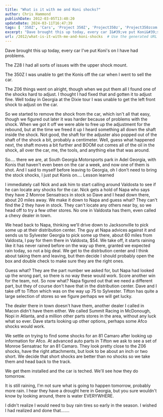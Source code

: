 ```yaml
---
title: "What is it with me and Koni shocks?"
author: Chris Hammond
publishDate: 2012-03-05T13:40:20
updateDate: 2024-03-11T16:47:39
tags: [ '350Z', 'Cars', 'Project 350Z', 'Project350z', 'Project350zcom' ]
excerpt: "Dave brought this up today, every car I&#39;ve put Koni&#39;s on I have had problems. The Z28 I had all sorts of issues with the upper shock mount. The 350Z I was unable to get the Konis off the car when I went to sell the car. The Z06 things went on alright, though when we put them all I found one of the shocks hard to adjust. I thought I had fixed that and gotten it to adjust fine. Well today in Georgia at the Dixie tour I was unable to get the left front shock to adjust on the car. "
url: /2012/what-is-it-with-me-and-koni-shocks  # Use the generated URL with year
---
```

<p>Dave brought this up today, every car I&#39;ve put Koni&#39;s on I&nbsp;have had problems.</p>  <p>The Z28 I had all sorts of issues with the upper shock mount.</p>  <p>The 350Z I&nbsp;was unable to get the Konis off the car when I went to sell the car.</p>  <p>The Z06 things went on alright, though when we put them all I found one of the shocks hard to adjust. I thought I had fixed that and gotten it to adjust fine. Well today in Georgia at the Dixie tour I was unable to get the left front shock to adjust on the car.</p>  <p>So we started to remove the shock from the car, which isn&#39;t all that easy, though we figured out later it was harder because of problems with the shock. When we got it off we were able to free up the adjustment for the rebound, but at the time we freed it up I heard something all down the shaft inside the shock. Not good, the shaft for the adjuster also popped out of the shaft of the shock a bit, probably a centimeter. Well, guess what happened next, the shaft moves a bit further and BOOM out comes all of the oil in the shock, all over the car, me, the tools, and anything else that was around.</p>  <p>So.... there we are, at South Georgia Motorsports park in Adel Georgia, with Konis that haven&#39;t even been on the car a week, and now one of them is shot. And I said to myself before leaving to Georgia, oh I don&#39;t need to bring the stock shocks, I just put Konis on.... Lesson learned</p>  <p>I immediately call Nick and ask him to start calling around Valdosta to see if he can locate any shocks for the car. Nick gets a hold of Napa who says they have 2 Monroe Sensatracs in stock so Dave and I head down there, about 20 miles away. We make it down to Napa and guess what? They can&#39;t find the 2 they have in stock. They can&#39;t locate any others near by, so we head off to try a few other stores. No one in Valdosta has them, even called a chevy dealer in town.</p>  <p>We head back to Napa, thinking we&#39;ll drive down to Jacksonville to pick some up at their distribution center. The guy at Napa advices against it and sends us to Sylvester Georgia to pick some up there, about 60 miles from Valdosta, I pay for them there in Valdosta, $54. We take off, it starts raining like it has never rained before on the way up there, granted we expected rain today, so not a big deal. We get to the distrbution center and I think about taking them and leaving, but then decide I should probably open the box and double check to make sure they are the right ones.</p>  <p>Guess what? They are the part number we asked for, but Napa had looked up the wrong part, so there is no way these would work. Score another win for the team, not. So now what? Napa figured out that we need a different part, but they of course don&#39;t have that in the distribution center. Dave and I take off to Tifton which was on the way up 75 to Sylvester. Tifton has quite a large selection of stores so we figure perhaps we will get lucky.</p>  <p>The dealer there in town doesn&#39;t have them, another dealer I called in Macon didn&#39;t have them either. We called Summit Racing in McDonough, Nopi in Atlanta, and a million other parts stores in the area, without any luck what so ever. Dave starts looking up other options, perhaps some Afco shocks would work.</p>  <p>We settle on trying to find some shocks for an 81 Camaro after looking up information for Afco. At advanced auto parts in Tifton we ask to see a set of Monroe Sensatrac for an 81 Camaro. They look pretty close to the Z06 shocks, have the right attachments, but look to be about an inch or two short. We decide that short shocks are better than no shocks so we take them and head back to the track.</p>  <p>We get them installed and the car is teched. We&#39;ll see how they do tomorrow.</p>  <p>It is still raining, I&#39;m not sure what is going to happen tomorrow, probably more rain. I hear they have a drought here in Georgia, but you sure wouldn&#39;t know by looking around, there is water EVERYWHERE.</p>  <p>I didn&#39;t realize I would need to buy rain tires so early in the season. I wished I had realized and done that.......</p> 
